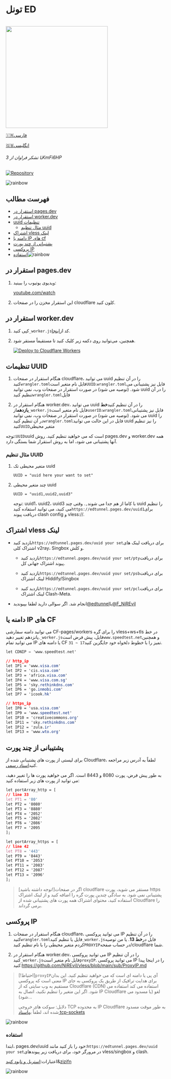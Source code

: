 # تونل ED

<p align="left">
  <br><img src="https://github.com/NiREvil/Emotional-Damage/assets/126243832/66c9bdfb-9e74-4a91-a7d3-9a180450c690" width="320px">
</p>

[🇮🇷فارسی](README.fa.md)

[🇬🇧انگلیسی](README.md)

###### با تشکر فراوان از 3KmFi6HP

[![Repository](https://img.shields.io/badge/View%20on-GitHub-blue.svg)](https://github.com/3Kmfi6HP/EDtunnel)

![rainbow](https://github.com/NiREvil/vless/assets/126243832/1aca7f5d-6495-44b7-aced-072bae52f256)

## فهرست مطالب

-   [استقرار در pages.dev](#Deploy-in-pages.dev)
-   [استقرار در worker.dev](#Deploy-in-worker.dev)
-   [uuid تنظیمات](#UUID-Setting)
    -   [مثال تنظیم uuid](#UUID-Setting-Example)
-   [اشتراک vless لینک](#Subscribe-vless-link)
-   [دامنه یا IP های cf](#CF_Domain_or_IP's)
-   [پشتیبانی از چند پورت](#Multiple-port-support)
-   [پروکسی IP](#ProxyIP)
-   [استفاده](#Usage)![rainbow](https://github.com/NiREvil/vless/assets/126243832/1aca7f5d-6495-44b7-aced-072bae52f256)

## استقرار در pages.dev

1.  ویدیوی یوتیوب را ببینید:

    [youtube.com/watch](https://www.youtube.com/watch?v=8I-yTNHB0aw)

2.  این استقرار مخزن را در صفحات cloudflare کلون کنید.

## استقرار در worker.dev

1.  کپی کنید`_worker.js`کد از[اینجا](_worker.js).

2.  همچنین، می‌توانید روی دکمه زیر کلیک کنید تا مستقیماً مستقر شود.

    [![Deploy to Cloudflare Workers](https://deploy.workers.cloudflare.com/button)](https://deploy.workers.cloudflare.com/?url=https://github.com/NiREvil/Emotional-Damage)

## تنظیمات UUID

1.  هنگام استقرار در صفحات cloudflare، می توانید uuid را در آن تنظیم کنید`wrangler.toml`فایل نام متغیر است`UUID`.`wrangler.toml`فایل نیز پشتیبانی می شود. (توصیه می شود) در صورت استقرار در صفحات وب، نمی توانید uuid را در آن تنظیم کنید`wrangler.toml`فایل

2.  هنگام استقرار در worker.dev، می توانید uuid را در آن تنظیم کنید**خط یازدهم**از`_worker.js`فایل نام متغیر است`userID`.`wrangler.toml`فایل نیز پشتیبانی می شود. (توصیه می شود) در صورت استقرار در صفحات وب، نمی توانید uuid را در آن تنظیم کنید`wrangler.toml`فایل در این حالت می توانید uuid را نیز تنظیم کنید`UUID`متغیر محیطی

توجه:`UUID`uuid است که می خواهید تنظیم کنید. روش pages.dev و worker.dev همه آنها پشتیبانی می شود، اما به روش استقرار شما بستگی دارد.

### مثال تنظیم UUID

1.  متغیر محیطی تک uuid

    ```.environment
    UUID = "uuid here your want to set"
    ```

2.  چند متغیر محیطی uuid

    ```.environment
    UUID = "uuid1,uuid2,uuid3"
    ```

    توجه: uuid1، uuid2، uuid3 با کاما از هم جدا می شوند`,`.
    وقتی چند uuid را تنظیم می کنید، می توانید استفاده کنید`https://edtunnel.pages.dev/uuid1`برای دریافت پیوند clash config و vless://.

## اشتراک vless لینک

-   بازدید کنید`https://edtunnel.pages.dev/uuid your set`برای دریافت لینک های اشتراک کلی v2ray، Singbox و کلش.

    -   بازدید کنید`https://edtunnel.pages.dev/uuid your set/pty`برای دریافت پیوند اشتراک جهانی کل.

    -   بازدید کنید`https://edtunnel.pages.dev/uuid your set/psb`برای دریافت لینک اشتراک Hiddify/Singbox

    -   بازدید کنید`https://edtunnel.pages.dev/uuid your set/pcl`برای دریافت لینک اشتراک Clash-Meta.


-   انجام شد. اگر سوالی دارید لطفا بپیوندید[@edtunnel](https://t.me/edtunnel)یا[@F_NiREvil](https://t.me/F_NiREvil)

## دامنه یا IP های CF

می توانید دامنه سفارشی CF-pages/workers را برای گره vless+ws+tls در خط پانزدهم تغییر دهید.`_worker.js`فایل، پیش فرض است`www.speedtest.net`و همچنین می توانید تمام IP یا دامنه های CF تمیز را با خطوط دلخواه خود جایگزین کنید`17 ~ 31`.

```POV-Ray SDL
let CDNIP = 'www.speedtest.net'
```

```CSS
// http_ip
let IP1 = 'www.visa.com'
let IP2 = 'cis.visa.com'
let IP3 = 'africa.visa.com'
let IP4 = 'www.visa.com.sg'
let IP5 = 'sky.rethinkdns.com'
let IP6 = 'go.inmobi.com'
let IP7 = 'icook.hk'

// https_ip
let IP8 = 'usa.visa.com'
let IP9 = 'www.speedtest.net'
let IP10 = 'creativecommons.org'
let IP11 = 'sky.rethinkdns.com'
let IP12 = 'zula.ir'
let IP13 = 'www.wto.org'
```

## پشتیبانی از چند پورت

برای لیستی از پورت های پشتیبانی شده از Cloudflare، لطفاً به آدرس زیر مراجعه کنید[اسناد رسمی](https://developers.cloudflare.com/cloudflare-one/connections/connect-apps/ports).

به طور پیش فرض، پورت 8080 و 8443 است. اگر می خواهید پورت ها را تغییر دهید، می توانید از پورت های زیر استفاده کنید:

```CSS
let portArray_http = [
// line 33
let PT1 = '80'
let PT2 = '8080'
let PT3 = '8880'
let PT4 = '2052'
let PT5 = '2082'
let PT6 = '2086'
let PT7 = '2095
];

let portArray_https = [
// line 42 
let PT8 = '443'
let PT9 = '8443'
let PT10 = '2053'
let PT11 = '2083'
let PT12 = '2087'
let PT13 = '2096'
];
```

> [توجه داشته باشید!]اگر در صفحات cloudflare مستقر می شوید، پورت https پشتیبانی نمی شود. به سادگی چندین پورت گره را اضافه کنید و از لینک اشتراک استفاده کنید،
> محتوای اشتراک همه پورت های پشتیبانی شده از Cloudflare را برمی گرداند.

## پروکسی IP

1.  هنگام استقرار در صفحات cloudflare، می توانید پروکسی IP را در آن تنظیم کنید`wrangler.toml`فایل یا تنظیم کنید`_worker.js`فایل در**خط 13**.  یا من توصیه کردم متغیر محیطی را با نام تنظیم کنید`PROXYIP`در حساب صفحه/cloudflare شما.

2.  هنگام استقرار در worker.dev، می توانید پروکسی IP را در آن تنظیم کنید`_worker.js`فایل نام متغیر است`proxyIP`.
    می توانید پروکسی IP را در اینجا پیدا کنید:<https://github.com/NiREvil/vless/blob/main/sub/ProxyIP.md>

> [!احتیاط]`proxyIP`آی پی یا دامنه ای است که می خواهید تنظیم کنید. این بدان معنی است که پروکسی IP برای هدایت ترافیک از طریق یک پروکسی به جای مستقیم به وب سایتی که از Cloudflare (CDN) استفاده می کند استفاده می شود. اگر این متغیر را تنظیم نکنید، اتصال به IP Cloudflare لغو (یا مسدود می شود)...
>
> دلایل: سوکت های خروجی TCP به محدوده IP Cloudflare به طور موقت مسدود شده اند، لطفاً به[اسناد tcp-sockets](https://developers.cloudflare.com/workers/runtime-apis/tcp-sockets/#considerations)

![rainbow](https://github.com/NiREvil/vless/assets/126243832/1aca7f5d-6495-44b7-aced-072bae52f256)

### استفاده

ابتدا، pages.dev/uuid خود را باز کنید مانند:`https://edtunnel.pages.dev/uuid your set`در مرورگر خود، برای دریافت زیر پیوندهای vless/singbox و clash.

اعتبارات:[استریل و نابود کنید](https://github.com/3Kmfi6HP/EDtunnel)&[zizifn](https://github.com/zizifn/edgetunnel)

![rainbow](https://github.com/NiREvil/vless/assets/126243832/1aca7f5d-6495-44b7-aced-072bae52f256)
